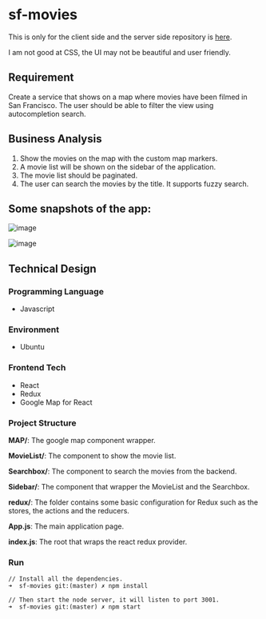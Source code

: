 # sf-movies
This is only for the client side and the server side repository is [here](https://github.com/zestxjest/sf-movies-server).

I am not good at CSS, the UI may not be beautiful and user friendly.

## Requirement
Create a service that shows on a map where movies have been filmed in San Francisco. The
user should be able to filter the view using autocompletion search.

## Business Analysis
1. Show the movies on the map with the custom map markers.
2. A movie list will be shown on the sidebar of the application.
2. The movie list should be paginated.
3. The user can search the movies by the title. It supports fuzzy search.

## Some snapshots of the app:
![image](https://github.com/zestxjest/sf-movies/Pagination.jpg)

![image](https://github.com/zestxjest/sf-movies/SearchByTitle.jpg)

## Technical Design
### Programming Language
* Javascript

### Environment
* Ubuntu

### Frontend Tech 
* React
* Redux
* Google Map for React

### Project Structure
**MAP/**: The google map component wrapper.

**MovieList/**: The component to show the movie list.

**Searchbox/**: The component to search the movies from the backend.

**Sidebar/**: The component that wrapper the MovieList and the Searchbox.

**redux/**: The folder contains some basic configuration for Redux such as the stores, the actions and the reducers.

**App.js**: The main application page.

**index.js**: The root that wraps the react redux provider.

### Run
```
// Install all the dependencies.
➜  sf-movies git:(master) ✗ npm install

// Then start the node server, it will listen to port 3001.
➜  sf-movies git:(master) ✗ npm start
```
